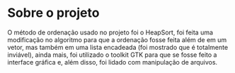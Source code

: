 # Sobre o projeto #

O método de ordenação usado no projeto foi o HeapSort, foi feita uma modificação no algoritmo para que a ordenação fosse feita além de em um vetor, mas também em uma lista encadeada (foi mostrado que é totalmente inviável), ainda mais, foi utilizado o toolkit GTK para que se fosse feito a interface gráfica e, além disso, foi lidado com manipulação de arquivos.
